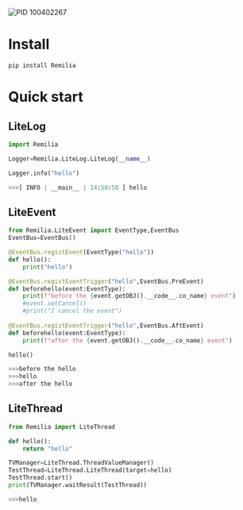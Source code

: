 ![PID 100402267](https://pixiv.re/100402267-3.jpg)

# Install

```shell
pip install Remilia
```

# Quick start

## LiteLog

```python
import Remilia

Logger=Remilia.LiteLog.LiteLog(__name__)

Logger.info("hello")

>>>[ INFO | __main__ | 14:58:50 ] hello
```

## LiteEvent

```python
from Remilia.LiteEvent import EventType,EventBus
EventBus=EventBus()

@EventBus.registEvent(EventType("hello"))
def hello():
    print("hello")

@EventBus.registEventTrigger("hello",EventBus.PreEvent)
def beforehello(event:EventType):
    print(f"before the {event.getOBJ().__code__.co_name} event")
    #event.setCancel()
    #print("I cancel the event")
    
@EventBus.registEventTrigger("hello",EventBus.AftEvent)
def beforehello(event:EventType):
    print(f"after the {event.getOBJ().__code__.co_name} event")

hello()

>>>before the hello
>>>hello
>>>after the hello
```

## LiteThread

```python
from Remilia import LiteThread

def hello():
    return "hello"

TVManager=LiteThread.ThreadValueManager()
TestThread=LiteThread.LiteThread(target=hello)
TestThread.start()
print(TVManager.waitResult(TestThread))

>>>hello
```